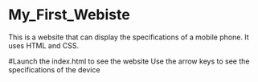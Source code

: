 # My_First_Webiste
This is a website that can display the specifications of a mobile phone. It uses HTML and CSS.

#Launch the index.html to see the website
Use the arrow keys to see the specifications of the device
